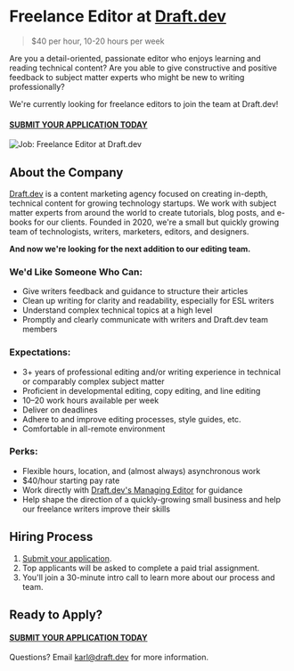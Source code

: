 # Freelance Editor at [Draft.dev](https://draft.dev/)
> $40 per hour, 10-20 hours per week

Are you a detail-oriented, passionate editor who enjoys learning and reading technical content? Are you able to give constructive and positive feedback to subject matter experts who might be new to writing professionally?

We're currently looking for freelance editors to join the team at Draft.dev! 

#### [SUBMIT YOUR APPLICATION TODAY](https://airtable.com/shr9Yge2R86VHuAUQ)

![Job: Freelance Editor at Draft.dev](https://draft.dev/learn/assets/posts/img_0990.png)

## About the Company
[Draft.dev](https://draft.dev/) is a content marketing agency focused on creating in-depth, technical content for growing technology startups. We work with subject matter experts from around the world to create tutorials, blog posts, and e-books for our clients. Founded in 2020, we're a small but quickly growing team of technologists, writers, marketers, editors, and designers.

**And now we're looking for the next addition to our editing team.**

### We'd Like Someone Who Can:
- Give writers feedback and guidance to structure their articles
- Clean up writing for clarity and readability, especially for ESL writers
- Understand complex technical topics at a high level
- Promptly and clearly communicate with writers and Draft.dev team members

### Expectations:
- 3+ years of professional editing and/or writing experience in technical or comparably complex subject matter
- Proficient in developmental editing, copy editing, and line editing
- 10–20 work hours available per week
- Deliver on deadlines
- Adhere to and improve editing processes, style guides, etc.
- Comfortable in all-remote environment

### Perks:
- Flexible hours, location, and (almost always) asynchronous work
- $40/hour starting pay rate
- Work directly with [Draft.dev's Managing Editor](https://www.linkedin.com/in/chriswolfgang/) for guidance
- Help shape the direction of a quickly-growing small business and help our freelance writers improve their skills

## Hiring Process
1. [Submit your application](https://airtable.com/shr9Yge2R86VHuAUQ).
2. Top applicants will be asked to complete a paid trial assignment.
3. You'll join a 30-minute intro call to learn more about our process and team.

## Ready to Apply?

#### [SUBMIT YOUR APPLICATION TODAY](https://airtable.com/shr9Yge2R86VHuAUQ)

Questions? Email [karl@draft.dev](mailto:karl@draft.dev) for more information.
